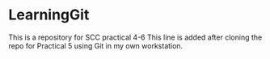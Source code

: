 # LearningGit
This is a repository for SCC practical 4-6
This line is added after cloning the repo for Practical 5
using Git in my own workstation.